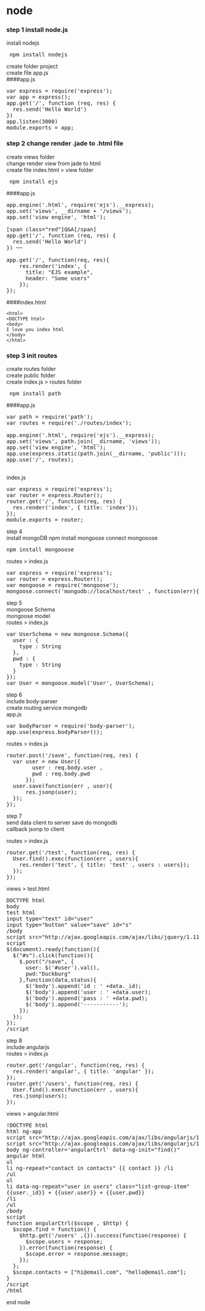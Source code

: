 
node
====
### step 1 install node.js
install nodejs
<pre> npm install nodejs </pre>
create folder project <br />
create file app.js <br />
####app.js
<pre>
var express = require('express');
var app = express();
app.get('/', function (req, res) {
  res.send('Hello World')
})
app.listen(3000)
module.exports = app;
</pre>

### step 2 change render .jade to .html file
create views folder <br />
change render view from jade to html <br />
create file index.html > view folder <br />
<pre> npm install ejs </pre>
####app.js
<pre>
app.engine('.html', require('ejs').__express);
app.set('views', __dirname + '/views');
app.set('view engine', 'html');

[span class="red"]Q&A[/span]
app.get('/', function (req, res) {
  res.send('Hello World')
}) ~~

app.get('/', function(req, res){
    res.render('index', {
      title: "EJS example",
      header: "Some users"
    });
});
</pre>
####index.html
```
<html>
<DOCTYPE html>
<body>
I love you index html
</body>
</html>
```
### step 3 init routes
create routes folder</br>
create public folder</br>
create index.js > routes folder</br>
<pre> npm install path </pre>
####app.js
<pre>
var path = require('path');
var routes = require('./routes/index');

app.engine('.html', require('ejs').__express);
app.set('views', path.join(__dirname, 'views'));
app.set('view engine', 'html');
app.use(express.static(path.join(__dirname, 'public')));
app.use('/', routes);

</pre>
index.js
<pre>
var express = require('express');
var router = express.Router();
router.get('/', function(req, res) {
  res.render('index', { title: 'index'});
});
module.exports = router;
</pre>

step 4 <br />
install mongoDB
npm install mongoose
connect mongooose
<pre>
npm install mongooose
</pre>
routes > index.js
<pre>
var express = require('express');
var router = express.Router();
var mongoose = require('mongoose');
mongoose.connect('mongodb://localhost/test' , function(err){});
</pre>

step 5 <br />
mongoose Schema <br />
mongoose model <br />
routes > index.js
<pre>
var UserSchema = new mongoose.Schema({
  user : {
    type : String
  },  
  pwd : {
    type : String
  }
});
var User = mongoose.model('User', UserSchema);
</pre>

step 6 <br />
include body-parser <br />
create routing service mongodb <br />
app.js
<pre>
var bodyParser = require('body-parser');
app.use(express.bodyParser());
</pre>
routes > index.js
<pre>
router.post('/save', function(req, res) {
  var user = new User({
        user : req.body.user ,
        pwd : req.body.pwd
      });
  user.save(function(err , user){
      res.jsonp(user);
  });
});
</pre>

step 7 <br />
send data client to server save do mongodb <br />
callback jsonp to client <br />

routes > index.js
<pre>
router.get('/test', function(req, res) {
  User.find().exec(function(err , users){
    res.render('test', { title: 'test' , users : users});
  });
});
</pre>

views > test.html
<pre>
DOCTYPE html
body
test html
input type="text" id="user"
input type="button" value="save" id="s"
/body
script src="http://ajax.googleapis.com/ajax/libs/jquery/1.11.1/jquery.min.js"/script
script
$(document).ready(function(){
  $("‪#‎s‬").click(function(){
    $.post("/save", {
      user: $('‪#‎user‬').val(),
      pwd:"Duckburg"
    },function(data,status){
      $('body').append('id : ' +data._id);
      $('body').append('user : ' +data.user);
      $('body').append('pass : ' +data.pwd);
      $('body').append('-----------');
    });
  });
});
/script
</pre>
step 8 </br>
include angularjs <br>
routes > index.js
<pre>
router.get('/angular', function(req, res) {
  res.render('angular', { title: 'angular' });
});
router.get('/users', function(req, res) {
  User.find().exec(function(err , users){
  res.jsonp(users);
});
</pre>

views > angular.html
<pre>
!DOCTYPE html
html ng-app
script src="http://ajax.googleapis.com/ajax/libs/angularjs/1.0.8/angular.min.js"/script
script src="http://ajax.googleapis.com/ajax/libs/angularjs/1.0.8/angular-resource.min.js"/script
body ng-controller='angularCtrl' data-ng-init="find()"
angular html
ul
li ng-repeat="contact in contacts" {{ contact }} /li
/ul
ul
li data-ng-repeat="user in users" class="list-group-item"
{{user._id}} + {{user.user}} + {{user.pwd}}
/li
/ul
/body
script
function angularCtrl($scope , $http) {
  $scope.find = function() {
    $http.get('/users' ,{}).success(function(response) {
      $scope.users = response;
    }).error(function(response) {
      $scope.error = response.message;
    });
  };
  $scope.contacts = ["hi@email.com", "hello@email.com"];
}
/script
/html
</pre>

end node
